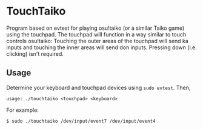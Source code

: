 # TouchTaiko

Program based on evtest for playing osu!taiko (or a similar Taiko game) using the touchpad. The touchpad will function in a way similar to touch controls osu!taiko: Touching the outer areas of the touchpad will send ka inputs and touching the inner areas will send don inputs. Pressing down (i.e. clicking) isn't required.

## Usage

Determine your keyboard and touchpad devices using `sudo evtest`. Then,

```
usage: ./touchtaiko <touchpad> <keyboard>
```

For example:

```bash
$ sudo ./touchtaiko /dev/input/event7 /dev/input/event4
```
